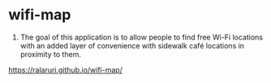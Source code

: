# wifi-map

1.	The goal of this application is to allow people to find free Wi-Fi locations with an added layer of convenience with  sidewalk café locations in proximity to them. 

https://ralaruri.github.io/wifi-map/
